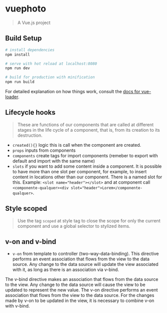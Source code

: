 # vuephoto

> A Vue.js project

## Build Setup

``` bash
# install dependencies
npm install

# serve with hot reload at localhost:8080
npm run dev

# build for production with minification
npm run build
```

For detailed explanation on how things work, consult the [docs for vue-loader](http://vuejs.github.io/vue-loader).

## Lifecycle hooks

> These are functions of our components that are called at different stages in the life cycle of a component, that is, from its creation to its destruction.

- `created(){}` logic this is call when the component are created.
- `props` inputs from components
- `components` create tags for import components (remeber to export with default and import with the same name)
- `slots` if you want to add some content inside a component. It is possible to have more than one slot per component, for example, to insert content in locations other than our component. There is a named slot for this. Example: `<slot name="header"></slot>` and at component call `<componente-qualquer><div slot="header">Lorem</componente-qualquer>`.

## Style scoped

> Use the tag `scoped` at style tag to close the scope for only the current component and use a global selector to stylized items.

## v-on and v-bind

- `v-on` from template to controller (two-way-data-binding). This directive performs an event association that flows from the view to the data source. Any change to the data source will update the view associated with it, as long as there is an association via v-bind.

The v-bind directive makes an association that flows from the data source to the view. Any change to the data source will cause the view to be updated to represent the new value. The v-on directive performs an event association that flows from the view to the data source. For the changes made by v-on to be updated in the view, it is necessary to combine v-on with v-bind.
